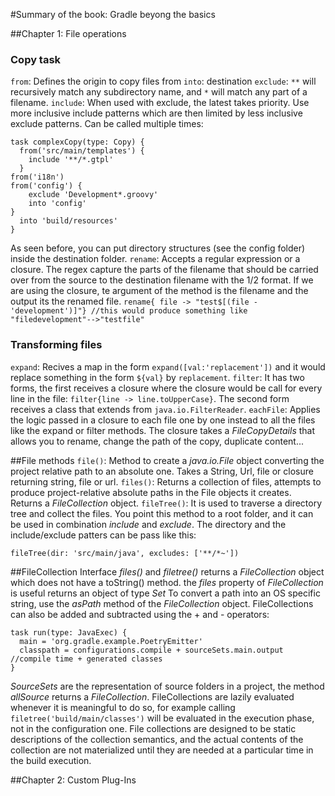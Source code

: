 #Summary of the book: Gradle beyong the basics

##Chapter 1: File operations
### Copy task
`from`: Defines the origin to copy files from
`into`: destination
`exclude`: `**` will recursively match any subdirectory name, and `*` will match any part of a filename.
`include`: When used with exclude, the latest takes priority. Use more inclusive include patterns which are then limited by less inclusive exclude patterns. Can be called multiple times:
```
task complexCopy(type: Copy) {
  from('src/main/templates') {
    include '**/*.gtpl'
  }
from('i18n')
from('config') {
    exclude 'Development*.groovy'
    into 'config'
}
  into 'build/resources'
}
```
As seen before, you can put directory structures (see the config folder) inside the destination folder.
`rename`: Accepts a regular expression or a closure. The regex capture the parts of the filename that should be carried over from the source to the destination filename with the $1/$2 format. If we are using the closure, te argument of the method is the filename and the output its the renamed file.
`rename{ file -> "test$[(file - 'development')]"} //this would produce something like "filedevelopment"-->"testfile"`

### Transforming files
`expand`: Recives a map in the form `expand([val:'replacement'])` and it would replace something in the form `${val}` by `replacement`.
`filter`: It has two forms, the first receives a closure where the closure would be call for every line in the file: `filter{line -> line.toUpperCase}`. The second form receives a class that extends from `java.io.FilterReader`.
`eachFile`: Applies the logic passed in a closure to each file one by one instead to all the files like the expand or filter methods. The closure takes a _FileCopyDetails_ that allows you to rename, change the path of the copy, duplicate content...

##File methods
`file()`: Method to create a _java.io.File_ object converting the project relative path to an absolute one. Takes a String, Url, file or closure returning string, file or url.
`files()`: Returns a collection of files, attempts to produce project-relative absolute paths in the File objects it creates. Returns a _FileCollection_ object.
`fileTree()`: It is used to traverse a directory tree and collect the files. You point this method to a root folder, and it can be used in combination _include_ and _exclude_. The directory and the include/exclude patters can be pass like this:
```
fileTree(dir: 'src/main/java', excludes: ['**/*~'])
```

##FileCollection Interface
_files()_ and _filetree()_ returns a _FileCollection_ object which does not have a toString() method. the _files_ property of _FileCollection_ is useful returns an object of type _Set<File>_
To convert a path into an OS specific string, use the _asPath_ method of the _FileCollection_ object.
FileCollections can also be added and subtracted using the + and - operators:
```
task run(type: JavaExec) {
  main = 'org.gradle.example.PoetryEmitter'
  classpath = configurations.compile + sourceSets.main.output //compile time + generated classes
}
```
_SourceSets_ are the representation of source folders in a project, the method _allSource_ returns a _FileCollection_. FileCollections are lazily evaluated whenever it is meaningful to do so, for example calling `filetree('build/main/classes')` will be evaluated in the execution phase, not in the configuration one. File collections are designed to be static descriptions of the collection semantics, and the actual contents of the collection are not materialized until they are needed at a particular time in the build execution.

##Chapter 2: Custom Plug-Ins
 
